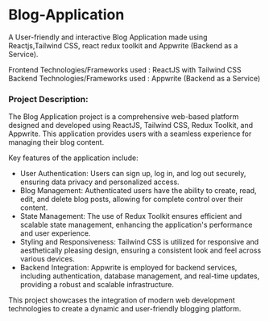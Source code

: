 # Blog-Application
A User-friendly and interactive Blog Application made using Reactjs,Tailwind CSS, react redux toolkit and Appwrite (Backend as a Service).

Frontend Technologies/Frameworks used : ReactJS with Tailwind CSS
Backend Technologies/Frameworks used : Appwrite (Backend as a Service) 

### Project Description:

The Blog Application project is a comprehensive web-based platform designed and developed using ReactJS, Tailwind CSS, Redux Toolkit, and Appwrite. This application provides users with a seamless experience for managing their blog content. 

Key features of the application include:

- User Authentication: Users can sign up, log in, and log out securely, ensuring data privacy and personalized access.
- Blog Management: Authenticated users have the ability to create, read, edit, and delete blog posts, allowing for complete control over their content.
- State Management: The use of Redux Toolkit ensures efficient and scalable state management, enhancing the application's performance and user experience.
- Styling and Responsiveness: Tailwind CSS is utilized for responsive and aesthetically pleasing design, ensuring a consistent look and feel across various devices.
- Backend Integration: Appwrite is employed for backend services, including authentication, database management, and real-time updates, providing a robust and scalable infrastructure.

This project showcases the integration of modern web development technologies to create a dynamic and user-friendly blogging platform.
